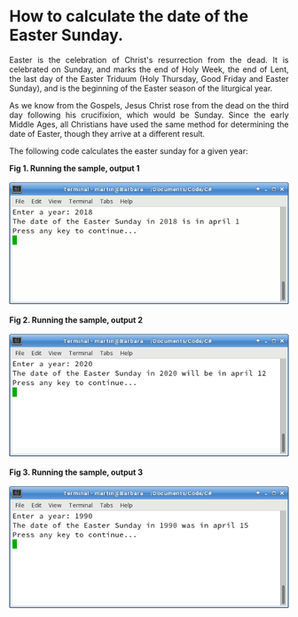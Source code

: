 # How to calculate the date of the Easter Sunday.

<p align="justify">
    Easter is the celebration of Christ's resurrection from the dead. It is celebrated on Sunday, and marks the end of Holy Week, the end of Lent, the last day of the Easter Triduum (Holy Thursday, Good Friday and Easter Sunday), and is the beginning of the Easter season of the liturgical year.
</p>
<p align="justify">
    As we know from the Gospels, Jesus Christ rose from the dead on the third day following his crucifixion, which would be Sunday.
    Since the early Middle Ages, all Christians have used the same method for determining the date of Easter, though they arrive at a different result.
</p>
<p>
The following code calculates the easter sunday for a given year:
</p>
<div><b>Fig 1. Running the sample, output 1</b></div><br>
<div>
<IMG src="picture_library/easter/easter1.png">
</div><br>
<div><b>Fig 2. Running the sample, output 2</b></div><br>
<div>
<IMG src="picture_library/easter/easter2.png">
</div><br>
<div><b>Fig 3. Running the sample, output 3</b></div><br>
<div>
<IMG src="picture_library/easter/easter3.png">